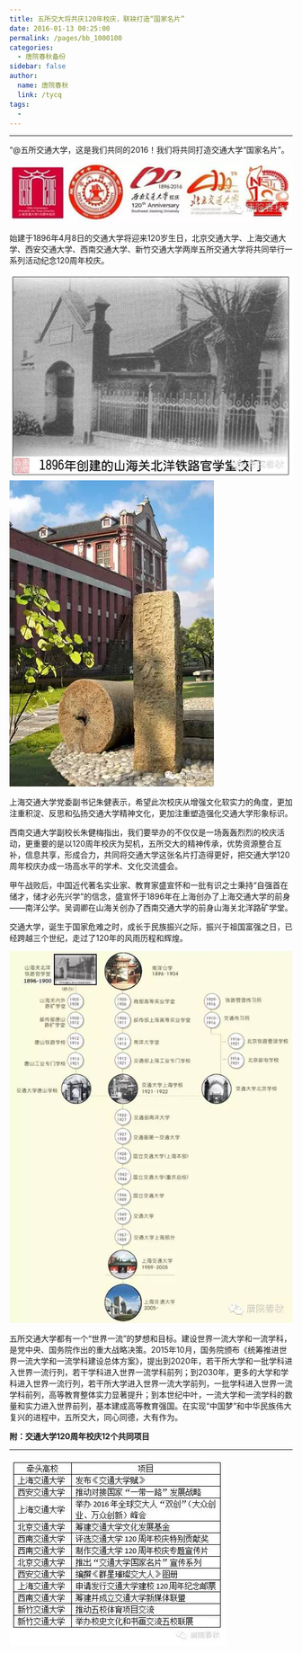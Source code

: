 ```yaml
---
title: 五所交大将共庆120年校庆，联袂打造“国家名片”
date: 2016-01-13 00:25:00
permalink: /pages/bb_1000100
categories: 
  - 唐院春秋备份
sidebar: false
author: 
  name: 唐院春秋
  link: /tycq
tags: 
  - 
---
```


* * *

“@五所交通大学，这是我们共同的2016！我们将共同打造交通大学“国家名片”。

![](/pic/mmbiz.qlogo.cn_mmbiz_cgdcv5MCXUbOd9twnbicTLjB8fH0osHSKU3VL9AoXDQeaLJxpXvjuXmZ7qtNDMyuYRiblAgWp4e2XURMHrBaNgZQ_0_wx_fmt=jpeg.jpg)

始建于1896年4月8日的交通大学将迎来120岁生日，北京交通大学、上海交通大学、西安交通大学、西南交通大学、新竹交通大学两岸五所交通大学将共同举行一系列活动纪念120周年校庆。

![](/pic/mmbiz.qlogo.cn_mmbiz_cgdcv5MCXUbOd9twnbicTLjB8fH0osHSKSsm1Os2iaZjUwBrA0mbeeTm79IvKOh2zibO6qaaq1lTtZiaXPtrJhcwUw_0_wx_fmt=jpeg.jpg)
![](/pic/mmbiz.qlogo.cn_mmbiz_cgdcv5MCXUbOd9twnbicTLjB8fH0osHSKdt8yFMnAGZiaV3IS8PM2azV9VBDaw4pb7Fnn3icW9JlG9swNG5iaXSPGQ_0_wx_fmt=jpeg.jpg)

上海交通大学党委副书记朱健表示，希望此次校庆从增强文化软实力的角度，更加注重积淀、反思和弘扬交通大学精神文化，更加注重塑造强化交通大学形象标识。

西南交通大学副校长朱健梅指出，我们要举办的不仅仅是一场轰轰烈烈的校庆活动，更重要的是以120周年校庆为契机，五所交大的精神传承，优势资源整合互补，信息共享，形成合力，共同将交通大学这张名片打造得更好，把交通大学120周年校庆办成一场高水平的学术、文化交流盛会。

甲午战败后，中国近代著名实业家、教育家盛宣怀和一批有识之士秉持“自强首在储才，储才必先兴学”的信念，盛宣怀于1896年在上海创办了上海交通大学的前身——南洋公学。吴调卿在山海关创办了西南交通大学的前身山海关北洋路矿学堂。

交通大学，诞生于国家危难之时，成长于民族振兴之际，振兴于祖国富强之日，已经跨越三个世纪，走过了120年的风雨历程和辉煌。

![](/pic/mmbiz.qlogo.cn_mmbiz_cgdcv5MCXUbOd9twnbicTLjB8fH0osHSKtsSW36TQZib84k713c91AXMbNknhuOWice7tnxEWGekNd38XeHzRIZaQ_0_wx_fmt=jpeg.jpg)  

五所交通大学都有一个“世界一流”的梦想和目标。建设世界一流大学和一流学科，是党中央、国务院作出的重大战略决策。2015年10月，国务院颁布《统筹推进世界一流大学和一流学科建设总体方案》，提出到2020年，若干所大学和一批学科进入世界一流行列，若干学科进入世界一流学科前列；到2030年，更多的大学和学科进入世界一流行列，若干所大学进入世界一流大学前列，一批学科进入世界一流学科前列，高等教育整体实力显著提升；到本世纪中叶，一流大学和一流学科的数量和实力进入世界前列，基本建成高等教育强国。在实现“中国梦”和中华民族伟大复兴的进程中，五所交大，同心同德，大有作为。

**附：交通大学120周年校庆12个共同项目**  
  
---  
  
![](/pic/mmbiz.qlogo.cn_mmbiz_cgdcv5MCXUbOd9twnbicTLjB8fH0osHSKsMO6cVlQuH07pQGavKkglyW8EgEC739nM01NmDCkSD1COiamXXJLib8Q_0_wx_fmt=jpeg.jpg)